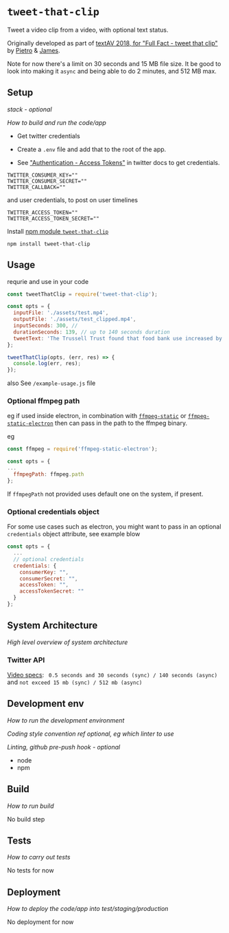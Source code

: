 # `tweet-that-clip`
Tweet a video clip from a video, with optional text status.

Originally developed as part of [textAV 2018, for "Full Fact - tweet that clip"](https://textav.gitbook.io/textav-event-2018/unconference-projects/full-fact-tweet-that-clip) by [Pietro](https://github.com/pietrop) & [James](https://github.com/jamesdools).
 
Note for now there's a limit on 30 seconds and 15 MB file size.
It be good to look into making it `async` and being able to do 2 minutes, and 512 MB max.


## Setup

_stack - optional_

_How to build and run the code/app_

 
- Get twitter credentials
- Create a `.env` file and add that to the root of the app.

- See ["Authentication - Access Tokens"](https://developer.twitter.com/en/docs/basics/authentication/guides/access-tokens.html) in twitter docs to get credentials. 

```
TWITTER_CONSUMER_KEY=""
TWITTER_CONSUMER_SECRET=""
TWITTER_CALLBACK=""
```

and user credentials, to post on user timelines
```
TWITTER_ACCESS_TOKEN=""
TWITTER_ACCESS_TOKEN_SECRET=""
```


Install [npm module `tweet-that-clip`](https://www.npmjs.com/package/tweet-that-clip)

```
npm install tweet-that-clip
```

## Usage



requrie and use in your code 
```js
const tweetThatClip = require('tweet-that-clip');

const opts = {
  inputFile: './assets/test.mp4',
  outputFile: './assets/test_clipped.mp4',
  inputSeconds: 300, // 
  durationSeconds: 139, // up to 140 seconds duration 
  tweetText: 'The Trussell Trust found that food bank use increased by 52% in a year in areas where Universal Credit has been rolled out. The National Audit Office observed similar findings https://fullfact.org/economy/universal-credit-driving-people-food-banks/'
};

tweetThatClip(opts, (err, res) => {
  console.log(err, res);
});
```

also See `/example-usage.js` file


### Optional ffmpeg path

eg if used inside electron, in combination with [`ffmpeg-static`](https://www.npmjs.com/package/ffmpeg-static) or [`ffmpeg-static-electron`](https://www.npmjs.com/package/ffmpeg-static-electron) then can pass in the path to the ffmpeg binary.

eg
```js
const ffmpeg = require('ffmpeg-static-electron');

const opts = {
...
  ffmpegPath: ffmpeg.path
};
```

If `ffmpegPath` not provided uses default one on the system, if present.

### Optional credentials object
For some use cases such as electron, you might want to pass in an optional `credentials` object attribute, see example blow

```js
const opts = {
  ...
  // optional credentials 
  credentials: {
    consumerKey: "",
    consumerSecret: "",
    accessToken: "",
    accessTokenSecret: ""
  }
};
```
 

## System Architecture

_High level overview of system architecture_

### Twitter API 
[Video specs](https://developer.twitter.com/en/docs/media/upload-media/uploading-media/media-best-practices): ` 0.5 seconds and 30 seconds (sync) / 140 seconds (async)` and `not exceed 15 mb (sync) / 512 mb (async)`



<!-- Twitter video upload constraints
https://developer.twitter.com/en/docs/media/upload-media/uploading-media/media-best-practices


Issue around file size
https://github.com/ttezel/twit/issues/461


Current restriction by Twit library is 15 sec 
 -->

 

## Development env

 _How to run the development environment_

_Coding style convention ref optional, eg which linter to use_

_Linting, github pre-push hook - optional_

 
 - node
 - npm 

## Build

_How to run build_

No build step

## Tests

_How to carry out tests_

No tests for now
 

## Deployment

_How to deploy the code/app into test/staging/production_

No deployment for now



